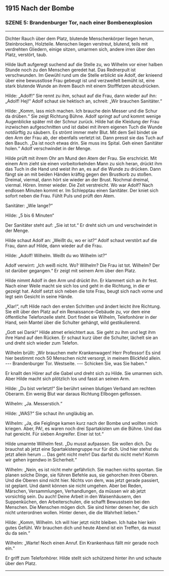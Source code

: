 ## **1915** Nach der Bombe

### SZENE 5: Brandenburger Tor, nach einer Bombenexplosion
____
Dichter Rauch über dem Platz, blutende Menschenkörper liegen herum, Steinbrocken, Holzteile.
Menschen liegen verstreut, blutend, teils mit verdrehten Gliedern, einige sitzen, umarmen sich, andere irren über den Platz, verstört, taub.

Hilde läuft aufgeregt suchend auf die Stelle zu, wo Wilhelm vor einer halben Stunde noch zu den Menschen geredet hat.
Das Rednerpult ist verschwunden.
Im Gewühl rund um die Stelle erblickt sie Adolf, der knieend über eine bewusstlose Frau gebeugt ist und verzweifelt bemüht ist, eine stark blutende Wunde an ihrem Bauch mit einem Stofffetzen abzudrücken.

Hilde: „Adolf!“ Sie rennt zu ihm, schaut auf die Frau, dann wieder auf ihn: „Adolf! Hej!“ Adolf schaut sie hektisch an, schreit: „Wir brauchen Sanitäter.“

Hilde: „Komm, lass mich machen.
Ich brauche dein Messer und die Schur da drüben.“
Sie zeigt Richtung Bühne.
Adolf springt auf und kommt wenige Augenblicke später mit der Schnur zurück.
Hilde hat die Kleidung der Frau inzwischen aufgeschnitten und ist dabei mit ihrem eigenen Tuch die Wunde notdürftig zu säubern.
Es strömt immer mehr Blut.
Mit dem Seil bindet sie den Arm der Frau ab, der ebenfalls verletzt ist.
Dann presst sie das Tuch auf den Bauch.
„Da ist noch etwas drin.
Sie muss ins Spital.
Geh einen Sanitäter holen.“ Adolf verschwindet in der Menge.

Hilde prüft mit ihrem Ohr am Mund den Atem der Frau.
Sie erschrickt.
Mit einem Arm zieht sie einen vorbeitorkelnden Mann zu sich heran, drückt ihm das Tuch in die Hand und weist ihn an, es auf die Wunde zu drücken.
Dann fängt sie an mit beiden Händen kräftig gegen den Brustkorb zu stoßen.
Dreimal, viermal, dann hört  sie wieder an der Brust.
Nochmal dreimal, viermal.
Hören.
Immer wieder.
Die Zeit verstreicht.
Wo war Adolf? Nach endlosen Minuten kommt er.
Im Schlepptau einen Sanitäter.
Der kniet sich sofort neben die Frau.
Fühlt Puls und prüft den Atem.

Sanitäter: „Wie lange?“

Hilde: „5 bis 6 Minuten“

Der Sanitäter steht auf: „Sie ist tot.“ Er dreht sich um und verschwindet in der Menge.

Hilde schaut Adolf an: „Weißt du, wo er ist?“ Adolf schaut verstört auf die Frau, dann auf Hilde, dann wieder auf die Frau.

Hilde: „Adolf! Wilhelm.
Weißt du wo Wilhelm ist?“

Adolf verwirrt: „Ich weiß nicht.
Wo? Wilhelm?
Die Frau ist tot.
Wilhelm? 
Der ist darüber gegangen.“ 
Er zeigt mit seinem Arm über den Platz.

Hilde nimmt Adolf in den Arm und drückt ihn.
Er klammert sich an ihr fest.
Nach einer Weile macht sie sich los und geht in die Richtung, in die er gezeigt hat.
Adolf setzt sich neben die tote Frau, beugt sich nach vorne und legt sein Gesicht in seine Hände.

„Klar!“, ruft Hilde nach den ersten Schritten und ändert leicht ihre Richtung.
Sie eilt über den Platz auf ein Renaissance-Gebäude zu, vor dem eine öffentliche Telefonzelle steht.
Dort findet sie Wilhelm, Telefonhörer in der Hand, sein Mantel über die Schulter gehängt, wild gestikulierend.

„Gott sei Dank!“ Hilde atmet erleichtert aus.
Sie geht zu ihm und legt ihm ihre Hand auf den Rücken.
Er schaut kurz über die Schulter, lächelt sie an und dreht sich wieder zum Telefon.

Wilhelm brüllt: „Wir brauchen mehr Krankenwagen!
Herr Professor!
Es sind hier bestimmt noch 50 Menschen nicht versorgt, in meinem Blickfeld allein.
--- Brandenburger Tor.
Westseite.
--- Schicken Sie, was Sie haben.“

Er knallt den Hörer auf die Gabel und dreht sich zu Hilde.
Sie umarmen sich.
Aber Hilde macht sich plötzlich los und fasst an seinen Arm.

Hilde: „Du bist verletzt!“
Sie berührt seinen blutigen Verband am rechten Oberarm.
Ein wenig Blut war daraus Richtung Ellbogen geflossen.

Wilhelm: „Ja.
Messerstich.“

Hilde: „WAS?“ Sie schaut ihn ungläubig an.

Wilhelm: „Ja, die Feiglinge kamen kurz nach der Bombe und wollten mich kriegen.
Aber, PA!, es waren noch drei Spartakisten um die Bühne.
Und das hat gereicht.
Für sieben Angreifer.
Einer ist tot.“

Hilde umarmte Wilhelm fest.
„Du musst aufpassen.
Sie wollen dich.
Du brauchst ab jetzt eine Spartakistengruppe nur für dich.
Und hier stehst du jetzt allein herum ...
Das geht nicht mehr!
Das darfst du nicht mehr!
Komm wir gehen irgendwo in Sicherheit.“

Wilhelm: „Nein, es ist nicht mehr gefährlich.
Sie machen nichts spontan.
Sie planen solche Dinge, sie führen Befehle aus, sie gehorchen ihren Oberen.
Und die Oberen sind nicht hier.
Nichts von dem, was jetzt gerade passiert, ist geplant.
Und damit können sie nicht umgehen.
Aber bei Reden, Märschen, Versammlungen, Verhandlungen, da müssen wir ab jetzt vorsichtig sein.
Du auch! Deine Arbeit in den Waisenhäusern, den Suppenküchen, den Arbeiterschulen, die schafft Bewusstsein bei den Menschen.
Die Menschen mögen dich.
Sie sind hinter denen her, die sich nicht unterordnen wollen.
Hinter denen, die die Wahrheit lieben.“

Hilde: „Komm, Wilhelm. Ich will hier jetzt nicht bleiben.
Ich habe hier kein gutes Gefühl.
Wir brauchen dich und heute Abend ist ein Treffen, da musst du da sein.“

Wilhelm: „Warte! Noch einen Anruf. Ein Krankenhaus fällt mir gerade noch ein.“

Er griff zum Telefonhörer.
Hilde stellt sich schützend hinter ihn und schaute über den Platz.
____
